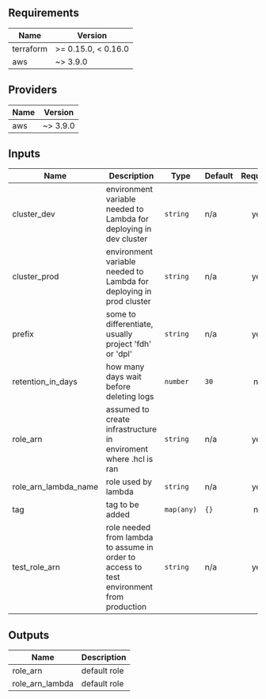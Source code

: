 ## Requirements

| Name | Version |
|------|---------|
| terraform | >= 0.15.0, < 0.16.0 |
| aws | ~> 3.9.0 |

## Providers

| Name | Version |
|------|---------|
| aws | ~> 3.9.0 |

## Inputs

| Name | Description | Type | Default | Required |
|------|-------------|------|---------|:--------:|
| cluster\_dev | environment variable needed to Lambda for deploying in dev cluster | `string` | n/a | yes |
| cluster\_prod | environment variable needed to Lambda for deploying in prod cluster | `string` | n/a | yes |
| prefix | some to differentiate, usually project 'fdh' or 'dpl' | `string` | n/a | yes |
| retention\_in\_days | how many days wait before deleting logs | `number` | `30` | no |
| role\_arn | assumed to create infrastructure in enviroment where .hcl is ran | `string` | n/a | yes |
| role\_arn\_lambda\_name | role used by lambda | `string` | n/a | yes |
| tag | tag to be added | `map(any)` | `{}` | no |
| test\_role\_arn | role needed from lambda to assume in order to access to test environment from production | `string` | n/a | yes |

## Outputs

| Name | Description |
|------|-------------|
| role\_arn | default role |
| role\_arn\_lambda | default role |

